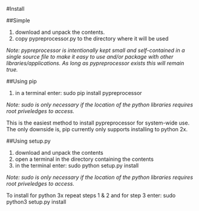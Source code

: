 #Install

##Simple

1. download and unpack the contents.
2. copy pypreprocessor.py to the directory where it will be used

*Note: pypreprocessor is intentionally kept small and self-contained
 in a single source file to make it easy to use and/or package with
 other libraries/applications. As long as pypreprocessor exists this
 will remain true.*


##Using pip

1. in a terminal enter:
    sudo pip install pypreprocessor

*Note: sudo is only necessary if the location of the python
 libraries requires root priveledges to access.*

This is the easiest method to install pypreprocessor for system-wide
 use. The only downside is, pip currently only supports installing
 to python 2x.


##Using setup.py

1. download and unpack the contents
2. open a terminal in the directory containing the contents
3. in the terminal enter:
    sudo python setup.py install

*Note: sudo is only necessary if the location of the python
 libraries requires root priveledges to access.*

To install for python 3x repeat steps 1 & 2 and for step 3 enter:
    sudo python3 setup.py install
